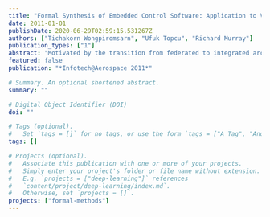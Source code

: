 ```yaml
---
title: "Formal Synthesis of Embedded Control Software: Application to Vehicle Management Systems"
date: 2011-01-01
publishDate: 2020-06-29T02:59:15.531267Z
authors: ["Tichakorn Wongpiromsarn", "Ufuk Topcu", "Richard Murray"]
publication_types: ["1"]
abstract: "Motivated by the transition from federated to integrated architectures in aerial vehicles, we propose an automated methodology for the synthesis of correct-by-constructioncontrol protocols for vehicle management systems. We use linear temporal logic as the specification language for precisely describing correct behaviors of the system as well as the admissible dynamic behavior of the environment due to, for example, wind gusts and changes in the flight conditions. We apply the method in the context of dynamic power allocation among a number of subsystems of varying flight-criticality.  The resulting power management protocol is guaranteed to be correct, with respect to the overall system specification, for all admissible environment profiles. This approach also enables reasoning about design  tradeoffs such as between efficiency (imposed through formal specifications) and system weight (characterized by the amount of required power generation and energy storage).  We present our preliminary results in a simple setting and discuss extensions of the methodology to capture more realistic system and environment models and specifications."
featured: false
publication: "*Infotech@Aerospace 2011*"

# Summary. An optional shortened abstract.
summary: ""

# Digital Object Identifier (DOI)
doi: ""

# Tags (optional).
#   Set `tags = []` for no tags, or use the form `tags = ["A Tag", "Another Tag"]` for one or more tags.
tags: []

# Projects (optional).
#   Associate this publication with one or more of your projects.
#   Simply enter your project's folder or file name without extension.
#   E.g. `projects = ["deep-learning"]` references
#   `content/project/deep-learning/index.md`.
#   Otherwise, set `projects = []`.
projects: ["formal-methods"]
---
```

